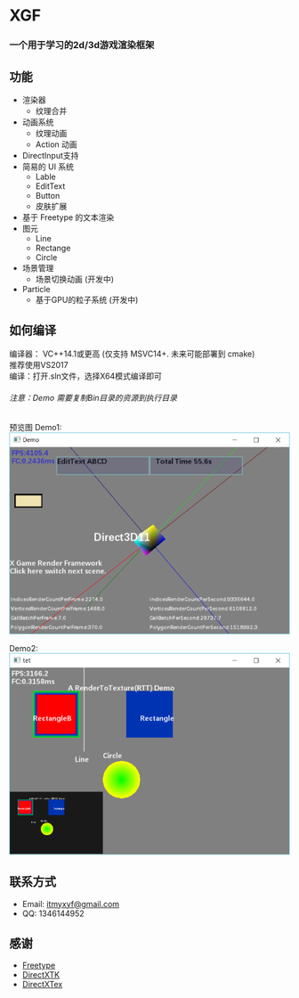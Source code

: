 #           XGF
### 一个用于学习的2d/3d游戏渲染框架
  
## 功能

*  渲染器
    *  纹理合并
* 动画系统
    * 纹理动画
    * Action 动画
* DirectInput支持
* 简易的 UI 系统
    * Lable
    * EditText
    * Button
    * 皮肤扩展
* 基于 Freetype 的文本渲染
* 图元
    * Line
    * Rectange
    * Circle
* 场景管理
    * 场景切换动画 (开发中)
* Particle
    * 基于GPU的粒子系统 (开发中)
  
## 如何编译
编译器： VC++14.1或更高 (仅支持 MSVC14+. 未来可能部署到 cmake)  
推荐使用VS2017  
编译：打开.sln文件，选择X64模式编译即可  
  
###### 注意：Demo 需要复制Bin目录的资源到执行目录
 预览图
 Demo1:  
![DemoMore](https://raw.githubusercontent.com/kadds/XGF/master/TT.PNG)
  
  Demo2:  
![EasyDemo](https://raw.githubusercontent.com/kadds/XGF/master/TT2.PNG)
 
## 联系方式
  
* Email: <itmyxyf@gmail.com>
* QQ: 1346144952
  
## 感谢
* [Freetype](https://sourceforge.net/projects/freetype/) 
* [DirectXTK](https://github.com/Microsoft/DirectXT)
* [DirectXTex](https://github.com/Microsoft/DirectXTex)